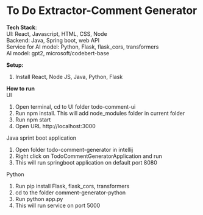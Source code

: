 # To Do Extractor-Comment Generator

<b>Tech Stack</b>:<br>
UI: React, Javascript, HTML, CSS, Node <br>
Backend: Java, Spring boot, web API <br>
Service for AI model: Python, Flask, flask_cors, transformers <br>
AI model: gpt2, microsoft/codebert-base <br>


<b>Setup:</b>
1) Install React, Node JS, Java, Python, Flask

<b>How to run</b><br>
UI
1) Open terminal, cd to UI folder todo-comment-ui
2) Run npm install. This will add node_modules folder in current folder
3) Run npm start
4) Open URL http://localhost:3000
   
Java sprint boot application
1) Open folder todo-comment-generator in intellij
2) Right click on TodoCommentGeneratorApplication and run
3) This will run springboot application on default port 8080

Python
1) Run pip install Flask, flask_cors, transformers
2) cd to the folder comment-generator-python
3) Run python app.py
4) This will run service on port 5000
